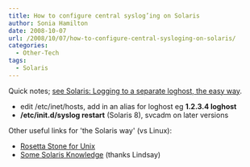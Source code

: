 ```yaml
---
title: How to configure central syslog’ing on Solaris
author: Sonia Hamilton
date: 2008-10-07
url: /2008/10/07/how-to-configure-central-sysloging-on-solaris/
categories:
  - Other-Tech
tags:
  - Solaris
---
```

Quick notes; [see Solaris: Logging to a separate loghost, the easy way][1].

<!--more-->

  * edit /etc/inet/hosts, add in an alias for loghost eg **1.2.3.4 loghost**
  * **/etc/init.d/syslog restart** (Solaris 8), svcadm on later versions

Other useful links for 'the Solaris way' (vs Linux):

  * [Rosetta Stone for Unix][2]
  * [Some Solaris Knowledge][3] (thanks Lindsay)

 [1]: http://woss.name/2007/06/17/solaris-logging-to-a-separate-loghost-the-easy-way/
 [2]: http://bhami.com/rosetta.html
 [3]: http://www.zagbot.com/solaris.html
